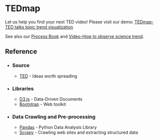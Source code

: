# TEDmap

Let us help you find your next TED video! Please visit our demo: [TEDmap-TED talks topic trend visualization](https://cwkenwaysun.github.io/TEDmap/)

See also our [Process Book](https://github.com/cwkenwaysun/TEDmap/blob/master/final_report/ProcessBook_v1.pdf) and [Video-How to observe science trend](https://github.com/cwkenwaysun/TEDmap/blob/master/final_report/ProcessBook_v1.pdf).

## Reference
* ### Source
  * [TED](https://www.ted.com/) - Ideas worth spreading

* ### Libraries
  * [D3.js](https://d3js.org/) - Data-Driven Documents
  * [Bootstrap](http://getbootstrap.com/) - Web toolkit

* ### Data Crawling and Pre-processing
  * [Pandas](http://pandas.pydata.org/) - Python Data Analysis Library
  * [Scrapy](https://docs.scrapy.org/en/latest/index.html) - Crawling web sites and extracting structured data
